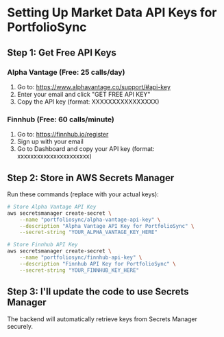# Setting Up Market Data API Keys for PortfolioSync

## Step 1: Get Free API Keys

### Alpha Vantage (Free: 25 calls/day)
1. Go to: https://www.alphavantage.co/support/#api-key
2. Enter your email and click "GET FREE API KEY"
3. Copy the API key (format: XXXXXXXXXXXXXXXX)

### Finnhub (Free: 60 calls/minute)
1. Go to: https://finnhub.io/register
2. Sign up with your email
3. Go to Dashboard and copy your API key (format: xxxxxxxxxxxxxxxxxxxxxx)

## Step 2: Store in AWS Secrets Manager

Run these commands (replace with your actual keys):

```bash
# Store Alpha Vantage API Key
aws secretsmanager create-secret \
    --name "portfoliosync/alpha-vantage-api-key" \
    --description "Alpha Vantage API Key for PortfolioSync" \
    --secret-string "YOUR_ALPHA_VANTAGE_KEY_HERE"

# Store Finnhub API Key
aws secretsmanager create-secret \
    --name "portfoliosync/finnhub-api-key" \
    --description "Finnhub API Key for PortfolioSync" \
    --secret-string "YOUR_FINNHUB_KEY_HERE"
```

## Step 3: I'll update the code to use Secrets Manager

The backend will automatically retrieve keys from Secrets Manager securely.